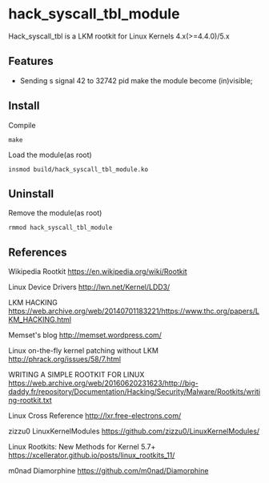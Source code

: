 hack_syscall_tbl_module
=======================

Hack_syscall_tbl is a LKM rootkit for Linux Kernels 4.x(>=4.4.0)/5.x

Features
--
- Sending s signal 42 to 32742 pid make the module become (in)visible;

Install
--
Compile
```
make
```
Load the module(as root)
```
insmod build/hack_syscall_tbl_module.ko
```

Uninstall
--
Remove the module(as root)
```
rmmod hack_syscall_tbl_module
```

References
--
Wikipedia Rootkit
https://en.wikipedia.org/wiki/Rootkit

Linux Device Drivers
http://lwn.net/Kernel/LDD3/

LKM HACKING
https://web.archive.org/web/20140701183221/https://www.thc.org/papers/LKM_HACKING.html

Memset's blog
http://memset.wordpress.com/

Linux on-the-fly kernel patching without LKM
http://phrack.org/issues/58/7.html

WRITING A SIMPLE ROOTKIT FOR LINUX
https://web.archive.org/web/20160620231623/http://big-daddy.fr/repository/Documentation/Hacking/Security/Malware/Rootkits/writing-rootkit.txt

Linux Cross Reference
http://lxr.free-electrons.com/

zizzu0 LinuxKernelModules
https://github.com/zizzu0/LinuxKernelModules/

Linux Rootkits: New Methods for Kernel 5.7+
https://xcellerator.github.io/posts/linux_rootkits_11/

m0nad Diamorphine
https://github.com/m0nad/Diamorphine
